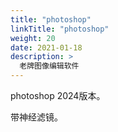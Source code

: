 ```yaml
---
title: "photoshop"
linkTitle: "photoshop"
weight: 20
date: 2021-01-18
description: >
  老牌图像编辑软件
---
```


photoshop 2024版本。

带神经滤镜。
